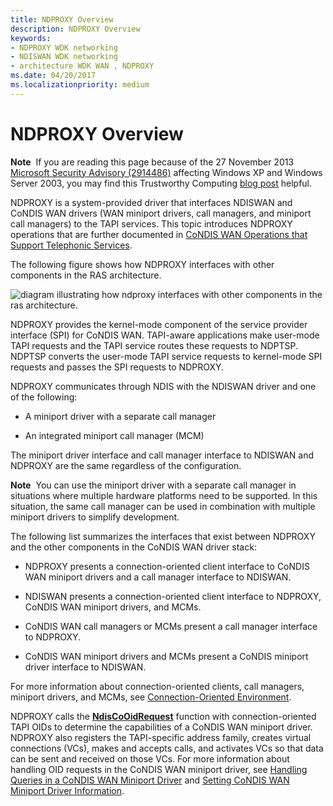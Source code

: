 ```yaml
---
title: NDPROXY Overview
description: NDPROXY Overview
keywords:
- NDPROXY WDK networking
- NDISWAN WDK networking
- architecture WDK WAN , NDPROXY
ms.date: 04/20/2017
ms.localizationpriority: medium
---
```


# NDPROXY Overview

**Note**  If you are reading this page because of the 27 November 2013 [Microsoft Security Advisory (2914486)](/security-updates/SecurityAdvisories/2014/2914486) affecting Windows XP and Windows Server 2003, you may find this Trustworthy Computing [blog post](https://msrc-blog.microsoft.com/2013/11/27/microsoft-releases-security-advisory-2914486/) helpful.

NDPROXY is a system-provided driver that interfaces NDISWAN and CoNDIS WAN drivers (WAN miniport drivers, call managers, and miniport call managers) to the TAPI services. This topic introduces NDPROXY operations that are further documented in [CoNDIS WAN Operations that Support Telephonic Services](./condis-wan-operations-that-support-telephonic-services.md).

The following figure shows how NDPROXY interfaces with other components in the RAS architecture.

![diagram illustrating how ndproxy interfaces with other components in the ras architecture.](images/ndproxy.png)

NDPROXY provides the kernel-mode component of the service provider interface (SPI) for CoNDIS WAN. TAPI-aware applications make user-mode TAPI requests and the TAPI service routes these requests to NDPTSP. NDPTSP converts the user-mode TAPI service requests to kernel-mode SPI requests and passes the SPI requests to NDPROXY.

NDPROXY communicates through NDIS with the NDISWAN driver and one of the following:

- A miniport driver with a separate call manager

- An integrated miniport call manager (MCM)

The miniport driver interface and call manager interface to NDISWAN and NDPROXY are the same regardless of the configuration.

**Note**  You can use the miniport driver with a separate call manager in situations where multiple hardware platforms need to be supported. In this situation, the same call manager can be used in combination with multiple miniport drivers to simplify development.

The following list summarizes the interfaces that exist between NDPROXY and the other components in the CoNDIS WAN driver stack:

- NDPROXY presents a connection-oriented client interface to CoNDIS WAN miniport drivers and a call manager interface to NDISWAN.

- NDISWAN presents a connection-oriented client interface to NDPROXY, CoNDIS WAN miniport drivers, and MCMs.

- CoNDIS WAN call managers or MCMs present a call manager interface to NDPROXY.

- CoNDIS WAN miniport drivers and MCMs present a CoNDIS miniport driver interface to NDISWAN.

For more information about connection-oriented clients, call managers, miniport drivers, and MCMs, see [Connection-Oriented Environment](./connection-oriented-environment.md).

NDPROXY calls the [**NdisCoOidRequest**](/windows-hardware/drivers/ddi/ndis/nf-ndis-ndiscooidrequest) function with connection-oriented TAPI OIDs to determine the capabilities of a CoNDIS WAN miniport driver. NDPROXY also registers the TAPI-specific address family, creates virtual connections (VCs), makes and accepts calls, and activates VCs so that data can be sent and received on those VCs. For more information about handling OID requests in the CoNDIS WAN miniport driver, see [Handling Queries in a CoNDIS WAN Miniport Driver](./handling-queries-in-a-condis-wan-miniport-driver.md) and [Setting CoNDIS WAN Miniport Driver Information](./setting-condis-wan-miniport-driver-information.md).
